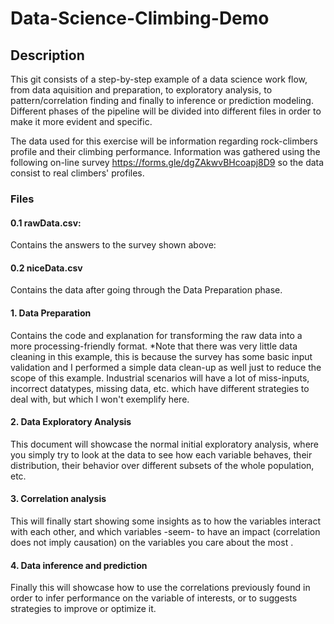 # Data-Science-Climbing-Demo

## Description

This git consists of a step-by-step example of a data science work flow, from data aquisition and preparation, to exploratory analysis, to pattern/correlation finding and finally to inference or prediction modeling. Different phases of the pipeline will be divided into different files in order to make it more evident and specific.

The data used for this exercise will be information regarding rock-climbers profile and their climbing performance. Information was gathered using the following on-line survey https://forms.gle/dgZAkwvBHcoapj8D9 so the data consist to real climbers' profiles.

### Files

#### 0.1 rawData.csv:
Contains the answers to the survey shown above:

#### 0.2 niceData.csv
Contains the data after going through the Data Preparation phase.

#### 1. Data Preparation
Contains the code and explanation for transforming the raw data into a more processing-friendly format.
*Note that there was very little data cleaning in this example, this is because the survey has some basic input validation and I performed a simple data clean-up as well just to reduce the scope of this example. Industrial scenarios will have a lot of miss-inputs, incorrect datatypes, missing data, etc. which have different strategies to deal with, but which I won't exemplify here.

#### 2. Data Exploratory Analysis
This document will showcase the normal initial exploratory analysis, where you simply try to look at the data to see how each variable behaves, their distribution, their behavior over different subsets of the whole population, etc.

#### 3. Correlation analysis
This will finally start showing some insights as to how the variables interact with each other, and which variables -seem- to have an impact (correlation does not imply causation) on the variables you care about the most .

#### 4. Data inference and prediction
Finally this will showcase how to use the correlations previously found in order to infer performance on the variable of interests, or to suggests strategies to improve or optimize it.
